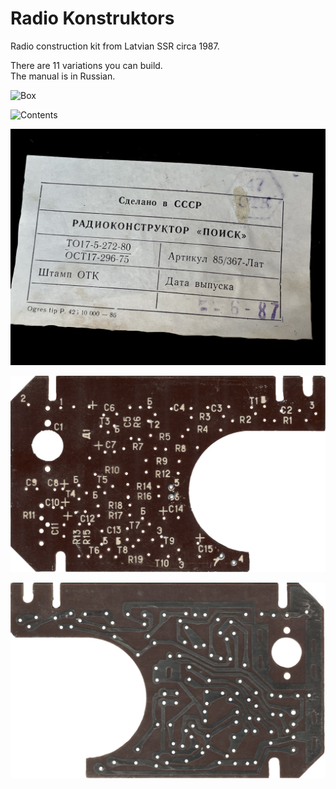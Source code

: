 # Radio Konstruktors
 Radio construction kit from Latvian SSR circa 1987.

 There are 11 variations you can build.<br>
 The manual is in Russian.<br>

 ![Box](/RadioKonstruktors_Box.jpg)

 ![Contents](/RadioKonstruktors_Contents.jpg)

 ![Details](/RadioKonstruktors_Details.jpg)

![PCB top](/RadioKonstruktors_PCB_Top.jpg)

![PCB bottom](RadioKonstruktors_PCB_Bottom.jpg)
